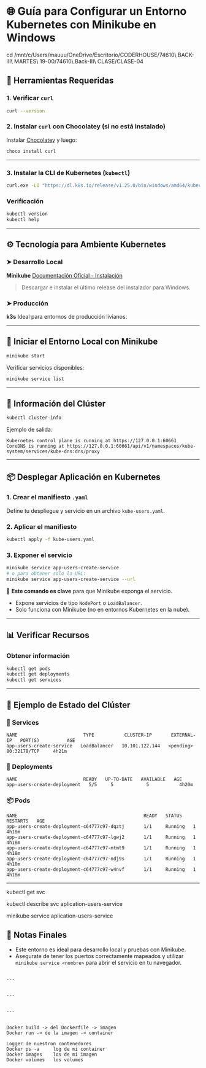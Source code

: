 # 🌐 Guía para Configurar un Entorno Kubernetes con Minikube en Windows

cd /mnt/c/Users/mauuu/OneDrive/Escritorio/CODERHOUSE/74610\ BACK-III\ MARTES\ 19-00/74610\ Back-III\ CLASE/CLASE-04


## 🧰 Herramientas Requeridas

### 1. Verificar `curl`

```bash
curl --version
```

### 2. Instalar `curl` con Chocolatey (si no está instalado)

Instalar [Chocolatey](https://chocolatey.org/install) y luego:

```bash
choco install curl
```

---

### 3. Instalar la CLI de Kubernetes (`kubectl`)

```bash
curl.exe -LO "https://dl.k8s.io/release/v1.25.0/bin/windows/amd64/kubectl.exe"
```

### Verificación

```bash
kubectl version
kubectl help
```

---

## ⚙️ Tecnología para Ambiente Kubernetes

### ➤ Desarrollo Local

**Minikube**
[Documentación Oficial - Instalación](https://minikube.sigs.k8s.io/docs/start/?arch=%2Fwindows%2Fx86-64%2Fstable%2F.exe+download)

> Descargar e instalar el último release del instalador para Windows.

### ➤ Producción

**k3s**
Ideal para entornos de producción livianos.

---

## 🚀 Iniciar el Entorno Local con Minikube

```bash
minikube start
```

Verificar servicios disponibles:

```bash
minikube service list
```

---

## 📡 Información del Clúster

```bash
kubectl cluster-info
```

Ejemplo de salida:

```
Kubernetes control plane is running at https://127.0.0.1:60661
CoreDNS is running at https://127.0.0.1:60661/api/v1/namespaces/kube-system/services/kube-dns:dns/proxy
```

---

## 📦 Desplegar Aplicación en Kubernetes

### 1. Crear el manifiesto `.yaml`

Define tu despliegue y servicio en un archivo `kube-users.yaml`.

### 2. Aplicar el manifiesto

```bash
kubectl apply -f kube-users.yaml
```

### 3. Exponer el servicio

```bash
minikube service app-users-create-service
# o para obtener solo la URL:
minikube service app-users-create-service --url
```

🔑 **Este comando es clave** para que Minikube exponga el servicio.

- Expone servicios de tipo `NodePort` o `LoadBalancer`.
- Solo funciona con Minikube (no en entornos Kubernetes en la nube).

---

## 📊 Verificar Recursos

### Obtener información

```bash
kubectl get pods
kubectl get deployments
kubectl get services
```

---

## 📌 Ejemplo de Estado del Clúster

### 🔧 Services

```
NAME                        TYPE           CLUSTER-IP       EXTERNAL-IP   PORT(S)          AGE
app-users-create-service   LoadBalancer   10.101.122.144   <pending>     80:32178/TCP     4h21m
```

### 🚀 Deployments

```
NAME                        READY   UP-TO-DATE   AVAILABLE   AGE
app-users-create-deployment   5/5     5            5           4h20m
```

### 📦 Pods

```
NAME                                              READY   STATUS    RESTARTS   AGE
app-users-create-deployment-c64777c97-dqztj       1/1     Running   1          4h18m
app-users-create-deployment-c64777c97-lgwj2       1/1     Running   1          4h18m
app-users-create-deployment-c64777c97-mtmt9       1/1     Running   1          4h18m
app-users-create-deployment-c64777c97-ndj9s       1/1     Running   1          4h18m
app-users-create-deployment-c64777c97-w4nvf       1/1     Running   1          4h18m
```

---

kubectl get svc


kubectl describe svc aplication-users-service


minikube service aplication-users-service

## 📝 Notas Finales

- Este entorno es ideal para desarrollo local y pruebas con Minikube.
- Asegurate de tener los puertos correctamente mapeados y utilizar `minikube service <nombre>` para abrir el servicio en tu navegador.

```

---


---


---


Docker build -> del Dockerfile -> imagen
Docker run -> de la imagen -> container 

Logger de nuestron contenedores
Docker ps -a     log de mi container
Docker images    los de mi imagen
Docker volumes   los volumes 